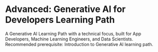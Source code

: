 # Advanced: Generative AI for Developers Learning Path

A Generative AI Learning Path with a technical focus, built for App Developers, Machine Learning Engineers, and Data Scientists. Recommended prerequisite: Introduction to Generative AI learning path.
